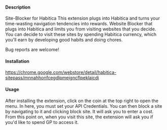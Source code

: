 #### Description
Site-Blocker for Habitica This extension plugs into Habitica and turns your time-wasting navigation tendencies into rewards. Website Blocker that plugs into Habitica and limits you from visiting websites that you decide.
You can decide to visit these sites by spending Habitica currency, which you'll earn by developing good habits and doing chores.

Bug reports are welcome!

#### Installation

https://chrome.google.com/webstore/detail/habitica-sitepass/mnnahhonfcegdlpmejgncflpeklaicdi

#### Usage
After installing the extension, click on the coin at the top right to open the menu. In here, you must set your API Credentials. You can then block a site by navigating to it and clicking block site. It will ask you to enter a cost.
From this point on, when you visit this site, the extension will ask you if you'd like to spend GP to access it.
